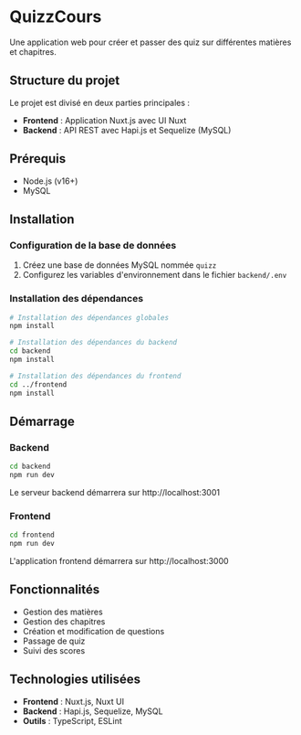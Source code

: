 # QuizzCours

Une application web pour créer et passer des quiz sur différentes matières et chapitres.

## Structure du projet

Le projet est divisé en deux parties principales :
- **Frontend** : Application Nuxt.js avec UI Nuxt
- **Backend** : API REST avec Hapi.js et Sequelize (MySQL)

## Prérequis

- Node.js (v16+)
- MySQL

## Installation

### Configuration de la base de données

1. Créez une base de données MySQL nommée `quizz`
2. Configurez les variables d'environnement dans le fichier `backend/.env`

### Installation des dépendances

```bash
# Installation des dépendances globales
npm install

# Installation des dépendances du backend
cd backend
npm install

# Installation des dépendances du frontend
cd ../frontend
npm install
```

## Démarrage

### Backend

```bash
cd backend
npm run dev
```

Le serveur backend démarrera sur http://localhost:3001

### Frontend

```bash
cd frontend
npm run dev
```

L'application frontend démarrera sur http://localhost:3000

## Fonctionnalités

- Gestion des matières
- Gestion des chapitres
- Création et modification de questions
- Passage de quiz
- Suivi des scores

## Technologies utilisées

- **Frontend** : Nuxt.js, Nuxt UI
- **Backend** : Hapi.js, Sequelize, MySQL
- **Outils** : TypeScript, ESLint 